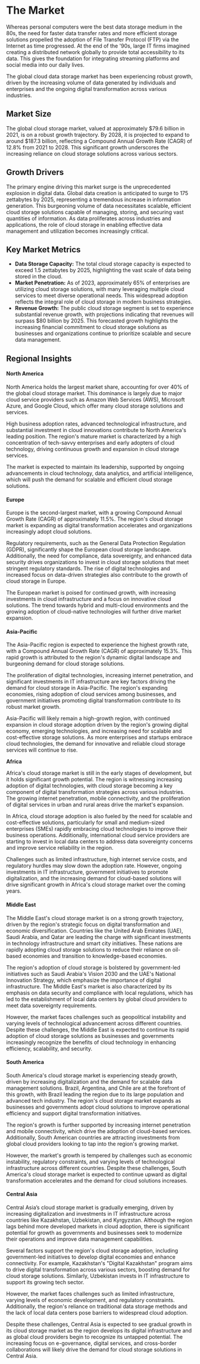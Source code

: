 # The Market

Whereas personal computers were the best data storage medium in the 80s, the need for faster data transfer rates and more efficient storage solutions propelled the adoption of File Transfer Protocol (FTP) via the Internet as time progressed. At the end of the '90s, large IT firms imagined creating a distributed network globally to provide total accessibility to its data. This gives the foundation for integrating streaming platforms and social media into our daily lives.

The global cloud data storage market has been experiencing robust growth, driven by the increasing volume of data generated by individuals and enterprises and the ongoing digital transformation across various industries.

## **Market Size**

The global cloud storage market, valued at approximately $79.6 billion in 2021, is on a robust growth trajectory. By 2028, it is projected to expand to around $187.3 billion, reflecting a Compound Annual Growth Rate (CAGR) of 12.8% from 2021 to 2028. This significant growth underscores the increasing reliance on cloud storage solutions across various sectors.

## **Growth Drivers**

The primary engine driving this market surge is the unprecedented explosion in digital data. Global data creation is anticipated to surge to 175 zettabytes by 2025, representing a tremendous increase in information generation. This burgeoning volume of data necessitates scalable, efficient cloud storage solutions capable of managing, storing, and securing vast quantities of information. As data proliferates across industries and applications, the role of cloud storage in enabling effective data management and utilization becomes increasingly critical.

## **Key Market Metrics**

* **Data Storage Capacity:** The total cloud storage capacity is expected to exceed 1.5 zettabytes by 2025, highlighting the vast scale of data being stored in the cloud.
* **Market Penetration:** As of 2023, approximately 65% of enterprises are utilizing cloud storage solutions, with many leveraging multiple cloud services to meet diverse operational needs. This widespread adoption reflects the integral role of cloud storage in modern business strategies.
* **Revenue Growth:** The public cloud storage segment is set to experience substantial revenue growth, with projections indicating that revenues will surpass $80 billion by 2025. This forecasted growth highlights the increasing financial commitment to cloud storage solutions as businesses and organizations continue to prioritize scalable and secure data management.

## **Regional Insights**

#### **North America**

North America holds the largest market share, accounting for over 40% of the global cloud storage market. This dominance is largely due to major cloud service providers such as Amazon Web Services (AWS), Microsoft Azure, and Google Cloud, which offer many cloud storage solutions and services.

High business adoption rates, advanced technological infrastructure, and substantial investment in cloud innovations contribute to North America's leading position. The region's mature market is characterized by a high concentration of tech-savvy enterprises and early adopters of cloud technology, driving continuous growth and expansion in cloud storage services.

The market is expected to maintain its leadership, supported by ongoing advancements in cloud technology, data analytics, and artificial intelligence, which will push the demand for scalable and efficient cloud storage solutions.

#### **Europe**

Europe is the second-largest market, with a growing Compound Annual Growth Rate (CAGR) of approximately 11.5%. The region's cloud storage market is expanding as digital transformation accelerates and organizations increasingly adopt cloud solutions.

Regulatory requirements, such as the General Data Protection Regulation (GDPR), significantly shape the European cloud storage landscape. Additionally, the need for compliance, data sovereignty, and enhanced data security drives organizations to invest in cloud storage solutions that meet stringent regulatory standards. The rise of digital technologies and increased focus on data-driven strategies also contribute to the growth of cloud storage in Europe.

The European market is poised for continued growth, with increasing investments in cloud infrastructure and a focus on innovative cloud solutions. The trend towards hybrid and multi-cloud environments and the growing adoption of cloud-native technologies will further drive market expansion.

#### **Asia-Pacific**

The Asia-Pacific region is expected to experience the highest growth rate, with a Compound Annual Growth Rate (CAGR) of approximately 15.3%. This rapid growth is attributed to the region's dynamic digital landscape and burgeoning demand for cloud storage solutions.

The proliferation of digital technologies, increasing internet penetration, and significant investments in IT infrastructure are key factors driving the demand for cloud storage in Asia-Pacific. The region's expanding economies, rising adoption of cloud services among businesses, and government initiatives promoting digital transformation contribute to its robust market growth.

Asia-Pacific will likely remain a high-growth region, with continued expansion in cloud storage adoption driven by the region's growing digital economy, emerging technologies, and increasing need for scalable and cost-effective storage solutions. As more enterprises and startups embrace cloud technologies, the demand for innovative and reliable cloud storage services will continue to rise.

**Africa**

Africa's cloud storage market is still in the early stages of development, but it holds significant growth potential. The region is witnessing increasing adoption of digital technologies, with cloud storage becoming a key component of digital transformation strategies across various industries. The growing internet penetration, mobile connectivity, and the proliferation of digital services in urban and rural areas drive the market's expansion.

In Africa, cloud storage adoption is also fueled by the need for scalable and cost-effective solutions, particularly for small and medium-sized enterprises (SMEs) rapidly embracing cloud technologies to improve their business operations. Additionally, international cloud service providers are starting to invest in local data centers to address data sovereignty concerns and improve service reliability in the region.

Challenges such as limited infrastructure, high internet service costs, and regulatory hurdles may slow down the adoption rate. However, ongoing investments in IT infrastructure, government initiatives to promote digitalization, and the increasing demand for cloud-based solutions will drive significant growth in Africa's cloud storage market over the coming years.

#### Middle East

The Middle East's cloud storage market is on a strong growth trajectory, driven by the region's strategic focus on digital transformation and economic diversification. Countries like the United Arab Emirates (UAE), Saudi Arabia, and Qatar are leading the charge with significant investments in technology infrastructure and smart city initiatives. These nations are rapidly adopting cloud storage solutions to reduce their reliance on oil-based economies and transition to knowledge-based economies.

The region's adoption of cloud storage is bolstered by government-led initiatives such as Saudi Arabia's Vision 2030 and the UAE's National Innovation Strategy, which emphasize the importance of digital infrastructure. The Middle East's market is also characterized by its emphasis on data security and compliance with local regulations, which has led to the establishment of local data centers by global cloud providers to meet data sovereignty requirements.

However, the market faces challenges such as geopolitical instability and varying levels of technological advancement across different countries. Despite these challenges, the Middle East is expected to continue its rapid adoption of cloud storage solutions as businesses and governments increasingly recognize the benefits of cloud technology in enhancing efficiency, scalability, and security.

#### South America

South America's cloud storage market is experiencing steady growth, driven by increasing digitalization and the demand for scalable data management solutions. Brazil, Argentina, and Chile are at the forefront of this growth, with Brazil leading the region due to its large population and advanced tech industry. The region's cloud storage market expands as businesses and governments adopt cloud solutions to improve operational efficiency and support digital transformation initiatives.

The region's growth is further supported by increasing internet penetration and mobile connectivity, which drive the adoption of cloud-based services. Additionally, South American countries are attracting investments from global cloud providers looking to tap into the region's growing market.

However, the market's growth is tempered by challenges such as economic instability, regulatory constraints, and varying levels of technological infrastructure across different countries. Despite these challenges, South America's cloud storage market is expected to continue upward as digital transformation accelerates and the demand for cloud solutions increases.

#### Central Asia

Central Asia’s cloud storage market is gradually emerging, driven by increasing digitalization and investments in IT infrastructure across countries like Kazakhstan, Uzbekistan, and Kyrgyzstan. Although the region lags behind more developed markets in cloud adoption, there is significant potential for growth as governments and businesses seek to modernize their operations and improve data management capabilities.

Several factors support the region's cloud storage adoption, including government-led initiatives to develop digital economies and enhance connectivity. For example, Kazakhstan's "Digital Kazakhstan" program aims to drive digital transformation across various sectors, boosting demand for cloud storage solutions. Similarly, Uzbekistan invests in IT infrastructure to support its growing tech sector.

However, the market faces challenges such as limited infrastructure, varying levels of economic development, and regulatory constraints. Additionally, the region's reliance on traditional data storage methods and the lack of local data centers pose barriers to widespread cloud adoption.

Despite these challenges, Central Asia is expected to see gradual growth in its cloud storage market as the region develops its digital infrastructure and as global cloud providers begin to recognize its untapped potential. The increasing focus on e-governance, digital services, and cross-border collaborations will likely drive the demand for cloud storage solutions in Central Asia.
